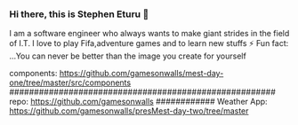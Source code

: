 ### Hi there, this is Stephen Eturu 👋



I am a software engineer who always wants to make giant strides in the field of I.T. I love to play Fifa,adventure games and to learn new stuffs
⚡ Fun fact: ...You can never be better than the image you create for yourself

components: https://github.com/gamesonwalls/mest-day-one/tree/master/src/components   
######################################################
repo: https://github.com/gamesonwalls ############
Weather App: https://github.com/gamesonwalls/presMest-day-two/tree/master


